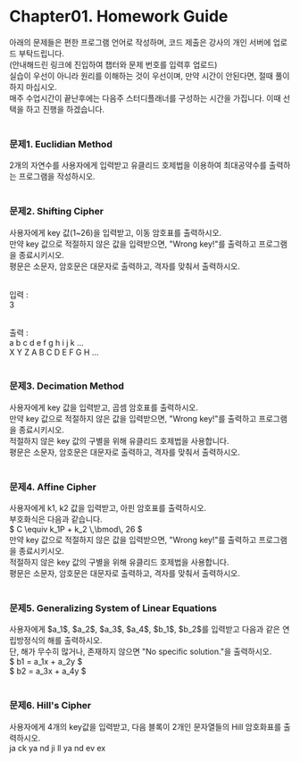 <h1>Chapter01. Homework Guide</h1>
아래의 문제들은 편한 프로그램 언어로 작성하며, 코드 제출은 강사의 개인 서버에 업로드 부탁드립니다.<br>
(안내해드린 링크에 진입하여 챕터와 문제 번호를 입력후 업로드)<br>
실습이 우선이 아니라 원리를 이해하는 것이 우선이며, 만약 시간이 안된다면, 절때 풀이하지 마십시오.<br>
매주 수업시간이 끝난후에는 다음주 스터디플래너를 구성하는 시간을 가집니다. 이때 선택을 하고 진행을 하겠습니다.<br>
<br>
<h3>문제1. Euclidian Method</h3>
2개의 자연수를 사용자에게 입력받고 유클리드 호제법을 이용하여 최대공약수를 출력하는 프로그램을 작성하시오.<br><br>

<h3>문제2. Shifting Cipher</h3>
사용자에게 key 값(1~26)을 입력받고, 이동 암호표를 출력하시오.<br>
만약 key 값으로 적절하지 않은 값을 입력받으면, "Wrong key!"를 출력하고 프로그램을 종료시키시오.<br>
평문은 소문자, 암호문은 대문자로 출력하고, 격자를 맞춰서 출력하시오.<br><br>

입력 :<br>
3<br><br>

출력 :<br>
 a  b  c  d  e  f  g  h  i  j  k ...<br>
 X  Y  Z  A  B  C  D  E  F  G  H ...<br><br>

<h3>문제3. Decimation Method</h3>
사용자에게 key 값을 입력받고, 곱셈 암호표를 출력하시오.<br>
만약 key 값으로 적절하지 않은 값을 입력받으면, "Wrong key!"를 출력하고 프로그램을 종료시키시오.<br>
적절하지 않은 key 값의 구별을 위해 유클리드 호제법을 사용합니다.<br>
평문은 소문자, 암호문은 대문자로 출력하고, 격자를 맞춰서 출력하시오.<br><br>

<h3>문제4. Affine Cipher</h3>
사용자에게 k1, k2 값을 입력받고, 아핀 암호표를 출력하시오.<br>
부호화식은 다음과 같습니다.<br>
$ C \equiv k_1P + k_2 \,\bmod\, 26 $<br>
만약 key 값으로 적절하지 않은 값을 입력받으면, "Wrong key!"를 출력하고 프로그램을 종료시키시오.<br>
적절하지 않은 key 값의 구별을 위해 유클리드 호제법을 사용합니다.<br>
평문은 소문자, 암호문은 대문자로 출력하고, 격자를 맞춰서 출력하시오.<br><br>

<h3>문제5. Generalizing System of Linear Equations</h3>
사용자에게 $a_1$, $a_2$, $a_3$, $a_4$, $b_1$, $b_2$를 입력받고 다음과 같은 연립방정식의 해를 출력하시오.<br>
단, 해가 무수히 많거나, 존재하지 않으면 "No specific solution."을 출력하시오.<br>
$ b1 = a_1x + a_2y $<br>
$ b2 = a_3x + a_4y $<br><br>

<h3>문제6. Hill's Cipher</h3>
사용자에게 4개의 key값을 입력받고, 다음 블록이 2개인 문자열들의 Hill 암호화표를 출력하시오.<br>
ja  ck  ya  nd  ji  ll  ya  nd  ev  ex<br><br>

